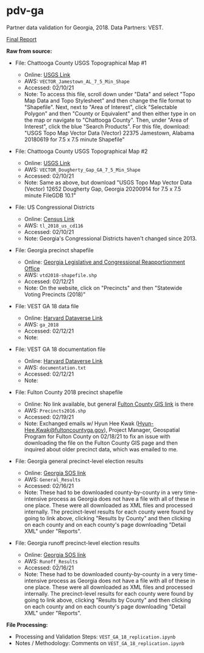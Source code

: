 # pdv-ga  
Partner data validation for Georgia, 2018. Data Partners: VEST. 

[Final Report](https://docs.google.com/document/d/1MZrsVDcowjs9BtwZFFGDm6h76PdvAOrA0Zhf2tRBgp8/edit#)

**Raw from source:**
- File: Chattooga County USGS Topographical Map #1
  - Online: [USGS Link](https://apps.nationalmap.gov/downloader/#/)
  - AWS: `VECTOR_Jamestown_AL_7_5_Min_Shape`
  - Accessed: 02/10/21
  - Note: To access this file, scroll down under "Data" and select "Topo Map Data and Topo Stylesheet" and then change the file format to "Shapefile". Next, next to "Area of Interest", click "Selectable Polygon" and then "County or Equivalent" and then either type in on the map or navigate to "Chattooga County". Then, under "Area of Interest", click the blue "Search Products". For this file, download: "USGS Topo Map Vector Data (Vector) 22375 Jamestown, Alabama 20180619 for 7.5 x 7.5 minute Shapefile"
  
- File: Chattooga County USGS Topographical Map #2
  - Online: [USGS Link](https://apps.nationalmap.gov/downloader/#/)
  - AWS: `VECTOR_Dougherty_Gap_GA_7_5_Min_Shape`
  - Accessed: 02/10/21
  - Note: Same as above, but download "USGS Topo Map Vector Data (Vector) 12652 Dougherty Gap, Georgia 20200914 for 7.5 x 7.5 minute FileGDB 10.1"
  
- File: US Congressional Districts
  - Online: [Census Link](https://catalog.data.gov/dataset/tiger-line-shapefile-2018-nation-u-s-116th-congressional-district-national)
  - AWS: `tl_2018_us_cd116`
  - Accessed: 02/10/21
  - Note: Georgia's Congressional Districts haven't changed since 2013.
  
- File: Georgia precinct shapefile
  - Online: [Georgia Legislative and Congressional Reapportionment Office](https://www.legis.ga.gov/joint-office/reapportionment)
  - AWS: `vtd2018-shapefile.shp`
  - Accessed: 02/12/21
  - Note: On the website, click on "Precincts" and then "Statewide Voting Precincts (2018)"
  
- File: VEST GA 18 data file
  - Online: [Harvard Dataverse Link](https://dataverse.harvard.edu/file.xhtml?fileId=4278898&version=32.0)
  - AWS: `ga_2018`
  - Accessed: 02/12/21
  - Note:

- File: VEST GA 18 documentation file
  - Online: [Harvard Dataverse Link](https://dataverse.harvard.edu/file.xhtml?fileId=4366213&version=32.0)
  - AWS: `documentation.txt`
  - Accessed: 02/12/21
  - Note:

- File: Fulton County 2018 precinct shapefile
  - Online: No link available, but general [Fulton County GIS link](https://gisdata.fultoncountyga.gov/datasets/voting-precincts) is there
  - AWS: `Precincts2016.shp`
  - Accessed: 02/19/21
  - Note: Exchanged emails w/ Hyun Hee Kwak (Hyun-Hee.Kwak@fultoncountyga.gov), Project Manager, Geospatial Program for Fulton County on 02/18/21 to fix an issue with downloading the file on the Fulton County GIS page and then inquired about older precinct data, which was emailed to me.

- File: Georgia general precinct-level election results
  - Online: [Georgia SOS link](https://results.enr.clarityelections.com/GA/91639/Web02-state.221451/#/)
  - AWS: `General_Results`
  - Accessed: 02/16/21
  - Note: These had to be downloaded county-by-county in a very time-intensive process as Georgia does not have a file with all of these in one place. These were all downloaded as XML files and processed internally. The precinct-level results for each county were found by going to link above, clicking "Results by County" and then clicking on each county and on each county's page downloading "Detail XML" under "Reports". 

- File: Georgia runoff precinct-level election results
  - Online: [Georgia SOS link](https://results.enr.clarityelections.com/GA/93711/Web02-state.222648/#/)
  - AWS: `Runoff_Results`
  - Accessed: 02/16/21
  - Note: These had to be downloaded county-by-county in a very time-intensive process as Georgia does not have a file with all of these in one place. These were all downloaded as XML files and processed internally. The precinct-level results for each county were found by going to link above, clicking "Results by County" and then clicking on each county and on each county's page downloading "Detail XML" under "Reports". 
  
**File Processing:**
- Processing and Validation Steps: `VEST_GA_18_replication.ipynb`
- Notes / Methodology: Comments on `VEST_GA_18_replication.ipynb`
